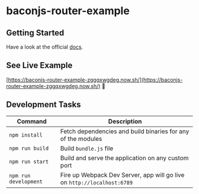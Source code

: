 # baconjs-router-example

## Getting Started

Have a look at the official [docs](https://github.com/FoxSportsAustralia/baconjs-router).

## See Live Example

[https://baconjs-router-example-zggqxwgdeg.now.sh/](https://baconjs-router-example-zggqxwgdeg.now.sh/) :tada:

## Development Tasks

| Command | Description |
|---------|-------------|
| `npm install` | Fetch dependencies and build binaries for any of the modules |
| `npm run build` | Build `bundle.js` file |
| `npm run start` | Build and serve the application on any custom port |
| `npm run development` | Fire up Webpack Dev Server, app will go live on `http://localhost:6789` |
